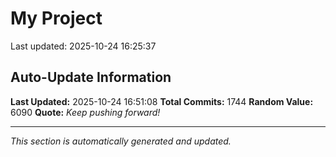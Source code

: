 # My Project


Last updated: 2025-10-24 16:25:37























































































































































































































































































































































































































































































































































































































































































































































































































































































































































































































































































































































































































































































































































































































































































































































































































































































































































































































































































































































































































































































































































































































## Auto-Update Information

**Last Updated:** 2025-10-24 16:51:08
**Total Commits:** 1744
**Random Value:** 6090
**Quote:** _Keep pushing forward!_

---
_This section is automatically generated and updated._